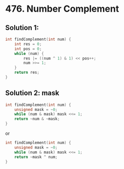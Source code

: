 # 476. Number Complement

## Solution 1:

```cpp
int findComplement(int num) {
    int res = 0;
    int pos = 0;
    while (num) {
        res |= ((num ^ 1) & 1) << pos++;
        num >>= 1;
    }
    return res;
}
```

## Solution 2: mask

```cpp
int findComplement(int num) {
    unsigned mask = ~0;
    while (num & mask) mask <<= 1;
    return ~num & ~mask;
}
```

or

```cpp
int findComplement(int num) {
    unsigned mask = ~0;
    while (num & mask) mask <<= 1;
    return ~mask ^ num;
}
```
